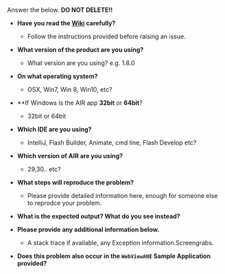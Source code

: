 Answer the below. **DO NOT DELETE!!**

- **Have you read the [Wiki](https://github.com/tuarua/WebViewANE/wiki) carefully?**
    - Follow the instructions provided before raising an issue.
    
- **What version of the product are you using?**
    - What version are you using?
e.g. 1.8.0

- **On what operating system?**
    - OSX, Win7, Win 8, Win10, etc?
    
- **If Windows is the AIR app **32bit** or **64bit**?
    - 32bit or 64bit

- **Which IDE are you using?**
    - IntelliJ, Flash Builder, Animate, cmd line, Flash Develop etc?

- **Which version of AIR are you using?**
    - 29,30.. etc?

- **What steps will reproduce the problem?**
    - Please provide detailed information here, enough for someone else to reprodce your problem.

- **What is the expected output? What do you see instead?**

- **Please provide any additional information below.**
    - A stack trace if available, any Exception information.Screengrabs.

- **Does this problem also occur in the `WebViewANE` Sample Application provided?**
